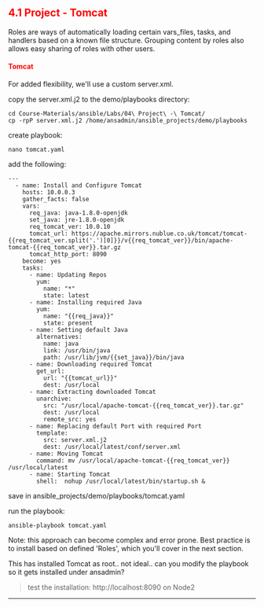 ## <font color='red'> 4.1 Project - Tomcat </font>
Roles are ways of automatically loading certain vars_files, tasks, and handlers based on a known file structure. Grouping content by roles also allows easy sharing of roles with other users.

#### <font color='red'>Tomcat</font>
For added flexibility, we'll use a custom server.xml.

copy the server.xml.j2 to the demo/playbooks directory:
```
cd Course-Materials/ansible/Labs/04\ Project\ -\ Tomcat/
cp -rpP server.xml.j2 /home/ansadmin/ansible_projects/demo/playbooks
```
create playbook:
```
nano tomcat.yaml
```
add the following:
```
---
  - name: Install and Configure Tomcat
    hosts: 10.0.0.3
    gather_facts: false
    vars:
      req_java: java-1.8.0-openjdk
      set_java: jre-1.8.0-openjdk
      req_tomcat_ver: 10.0.10
      tomcat_url: https://apache.mirrors.nublue.co.uk/tomcat/tomcat-{{req_tomcat_ver.split('.')[0]}}/v{{req_tomcat_ver}}/bin/apache-tomcat-{{req_tomcat_ver}}.tar.gz
      tomcat_http_port: 8090
    become: yes
    tasks:
      - name: Updating Repos
        yum:
          name: "*"
          state: latest
      - name: Installing required Java
        yum:
          name: "{{req_java}}"
          state: present
      - name: Setting default Java
        alternatives:
          name: java
          link: /usr/bin/java
          path: /usr/lib/jvm/{{set_java}}/bin/java
      - name: Downloading required Tomcat
        get_url:
          url: "{{tomcat_url}}"
          dest: /usr/local
      - name: Extracting downloaded Tomcat
        unarchive:
          src: "/usr/local/apache-tomcat-{{req_tomcat_ver}}.tar.gz"
          dest: /usr/local
          remote_src: yes
      - name: Replacing default Port with required Port
        template:
          src: server.xml.j2
          dest: /usr/local/latest/conf/server.xml
      - name: Moving Tomcat
        command: mv /usr/local/apache-tomcat-{{req_tomcat_ver}} /usr/local/latest
      - name: Starting Tomcat
        shell:  nohup /usr/local/latest/bin/startup.sh &
```
save in ansible_projects/demo/playbooks/tomcat.yaml

run the playbook:
```
ansible-playbook tomcat.yaml
```
Note: this approach can become complex and error prone.  Best practice is to install based on defined 'Roles', which you'll cover in the next section.

This has installed Tomcat as root..  not ideal..  can you modify the playbook so it gets installed under ansadmin?

  > test the installation: http://localhost:8090  on Node2

---